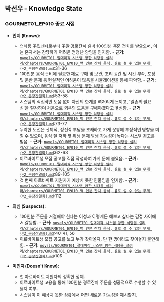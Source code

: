 ## 박선우 - Knowledge State

### GOURMET01_EP010 종료 시점

*   **인지 (Knows):**
    *   연희동 주민센터로부터 주말 경로잔치 음식 100인분 주문 전화를 받았으며, 이는 혼자서는 감당하기 어려운 엄청난 양임을 인지함. - **근거:** [`novels/GOURMET01_절대미각_시스템_망한_식당을_살려라/chapters/GOURMET01_EP010_백 인분 잔치 음식, 홀로 설 수 없는 무게 (v2_문장간결화).md`](novels/GOURMET01_절대미각_시스템_망한_식당을_살려라/chapters/GOURMET01_EP010_백%20인분%20잔치%20음식,%20홀로%20설%20수%20없는%20무게%20(v2_문장간결화).md):31-36
    *   100인분 음식 준비에 필요한 재료 구매 및 보관, 조리 공간 및 시간 부족, 포장 및 운반 문제 등 현실적인 어려움이 많음을 시뮬레이션을 통해 파악함. - **근거:** [`novels/GOURMET01_절대미각_시스템_망한_식당을_살려라/chapters/GOURMET01_EP010_백 인분 잔치 음식, 홀로 설 수 없는 무게 (v2_문장간결화).md`](novels/GOURMET01_절대미각_시스템_망한_식당을_살려라/chapters/GOURMET01_EP010_백%20인분%20잔치%20음식,%20홀로%20설%20수%20없는%20무게%20(v2_문장간결화).md):53-58
    *   시스템의 직접적인 도움 없이 자신의 한계를 뼈저리게 느끼고, '일손의 필요성'을 절감하며 처음으로 외부의 도움을 구해야겠다고 결심함. - **근거:** [`novels/GOURMET01_절대미각_시스템_망한_식당을_살려라/chapters/GOURMET01_EP010_백 인분 잔치 음식, 홀로 설 수 없는 무게 (v2_문장간결화).md`](novels/GOURMET01_절대미각_시스템_망한_식당을_살려라/chapters/GOURMET01_EP010_백%20인분%20잔치%20음식,%20홀로%20설%20수%20없는%20무게%20(v2_문장간결화).md):73-77
    *   무리한 도전은 신체적, 정신적 부담을 초래하고 가게 운영에 부정적인 영향을 미칠 수 있으며, 음식 질 저하 및 위생 문제 발생 가능성이 높다는 시스템 경고를 받음. - **근거:** [`novels/GOURMET01_절대미각_시스템_망한_식당을_살려라/chapters/GOURMET01_EP010_백 인분 잔치 음식, 홀로 설 수 없는 무게 (v2_문장간결화).md`](novels/GOURMET01_절대미각_시스템_망한_식당을_살려라/chapters/GOURMET01_EP010_백%20인분%20잔치%20음식,%20홀로%20설%20수%20없는%20무게%20(v2_문장간결화).md):62-63
    *   아르바이트생 모집 공고를 직접 작성하여 가게 문에 붙였음. - **근거:** [`novels/GOURMET01_절대미각_시스템_망한_식당을_살려라/chapters/GOURMET01_EP010_백 인분 잔치 음식, 홀로 설 수 없는 무게 (v2_문장간결화).md`](novels/GOURMET01_절대미각_시스템_망한_식당을_살려라/chapters/GOURMET01_EP010_백%20인분%20잔치%20음식,%20홀로%20설%20수%20없는%20무게%20(v2_문장간결화).md):89-105
    *   첫 번째 아르바이트 지원자가 예상치 못한 인물임을 인지함. - **근거:** [`novels/GOURMET01_절대미각_시스템_망한_식당을_살려라/chapters/GOURMET01_EP010_백 인분 잔치 음식, 홀로 설 수 없는 무게 (v2_문장간결화).md`](novels/GOURMET01_절대미각_시스템_망한_식당을_살려라/chapters/GOURMET01_EP010_백%20인분%20잔치%20음식,%20홀로%20설%20수%20없는%20무게%20(v2_문장간결화).md):112

*   **의심 (Suspects):**
    *   100인분 주문을 거절해야 한다는 이성과 어떻게든 해보고 싶다는 감정 사이에서 갈등함. - **근거:** [`novels/GOURMET01_절대미각_시스템_망한_식당을_살려라/chapters/GOURMET01_EP010_백 인분 잔치 음식, 홀로 설 수 없는 무게 (v2_문장간결화).md`](novels/GOURMET01_절대미각_시스템_망한_식당을_살려라/chapters/GOURMET01_EP010_백%20인분%20잔치%20음식,%20홀로%20설%20수%20없는%20무게%20(v2_문장간결화).md):40-41, 68
    *   아르바이트생 모집 공고를 보고 누가 찾아올지, 단 한 명이라도 찾아올지 불안해함. - **근거:** [`novels/GOURMET01_절대미각_시스템_망한_식당을_살려라/chapters/GOURMET01_EP010_백 인분 잔치 음식, 홀로 설 수 없는 무게 (v2_문장간결화).md`](novels/GOURMET01_절대미각_시스템_망한_식당을_살려라/chapters/GOURMET01_EP010_백%20인분%20잔치%20음식,%20홀로%20설%20수%20없는%20무게%20(v2_문장간결화).md):105

*   **미인지 (Doesn't Know):**
    *   첫 아르바이트 지원자의 정확한 정체.
    *   아르바이트생 고용을 통해 100인분 경로잔치 주문을 성공적으로 수행할 수 있을지 여부.
    *   시스템이 이 예상치 못한 상황에서 어떤 새로운 가능성을 제시할지.